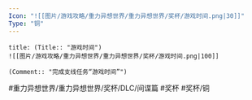 ```yaml
---
Icon: "![[图片/游戏攻略/重力异想世界/重力异想世界/奖杯/游戏时间.png|30]]"
Type: "铜"
---
```

```ad-common-bronze-trophy
title: (Title:: "游戏时间")
![[图片/游戏攻略/重力异想世界/重力异想世界/奖杯/游戏时间.png|100]]

(Comment:: "完成支线任务“游戏时间”")
```

#重力异想世界/重力异想世界/奖杯/DLC/间谍篇 #奖杯 #奖杯/铜
